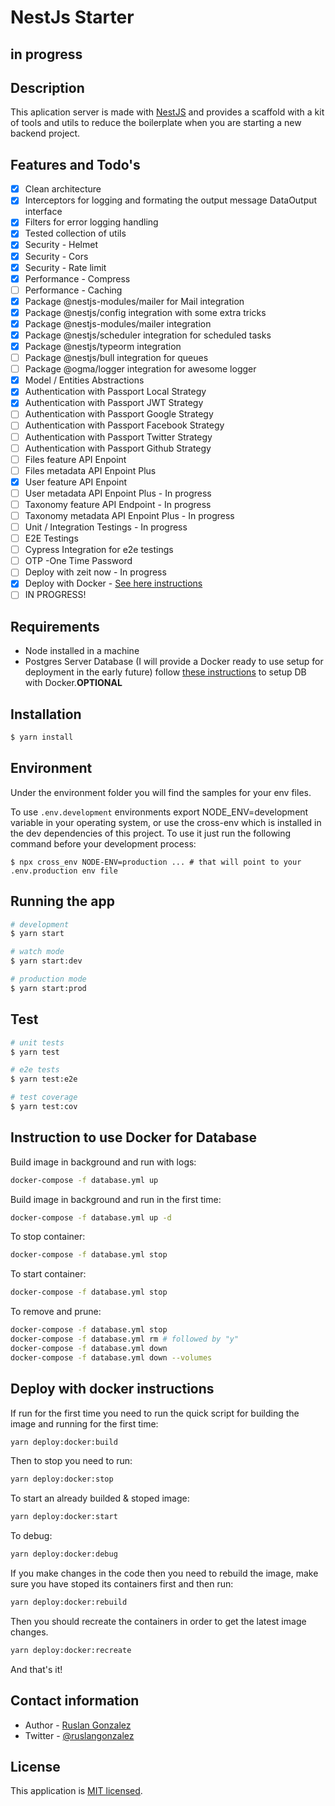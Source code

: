 # NestJs Starter

## in progress

## Description

This aplication server is made with [NestJS](https://nestjs.com) and provides a scaffold with a kit of tools and utils to reduce the boilerplate when you are starting a new backend project.

## Features and Todo's

- [x] Clean architecture
- [x] Interceptors for logging and formating the output message DataOutput interface
- [x] Filters for error logging handling
- [x] Tested collection of utils
- [x] Security - Helmet
- [x] Security - Cors
- [x] Security - Rate limit
- [x] Performance - Compress
- [ ] Performance - Caching
- [x] Package @nestjs-modules/mailer for Mail integration
- [x] Package @nestjs/config integration with some extra tricks
- [x] Package @nestjs-modules/mailer integration
- [x] Package @nestjs/scheduler integration for scheduled tasks
- [x] Package @nestjs/typeorm integration
- [ ] Package @nestjs/bull integration for queues
- [ ] Package @ogma/logger integration for awesome logger
- [x] Model / Entities Abstractions
- [x] Authentication with Passport Local Strategy
- [x] Authentication with Passport JWT Strategy
- [ ] Authentication with Passport Google Strategy
- [ ] Authentication with Passport Facebook Strategy
- [ ] Authentication with Passport Twitter Strategy
- [ ] Authentication with Passport Github Strategy
- [ ] Files feature API Enpoint
- [ ] Files metadata API Enpoint Plus
- [x] User feature API Enpoint
- [ ] User metadata API Enpoint Plus - In progress
- [ ] Taxonomy feature API Endpoint - In progress
- [ ] Taxonomy metadata API Enpoint Plus - In progress
- [ ] Unit / Integration Testings - In progress
- [ ] E2E Testings
- [ ] Cypress Integration for e2e testings
- [ ] OTP -One Time Password
- [ ] Deploy with zeit now - In progress
- [x] Deploy with Docker - [See here instructions](#deploy-with-docker-instructions)
- [ ] IN PROGRESS!

## Requirements

- Node installed in a machine
- Postgres Server Database (I will provide a Docker ready to use setup for deployment in the early future) follow [these instructions](#instruction-to-use-docker-for-database) to setup DB with Docker.**OPTIONAL**

## Installation

```bash
$ yarn install
```

## Environment

Under the environment folder you will find the samples for your env files.

To use `.env.development` environments export NODE_ENV=development variable in your operating system, or use the cross-env which is installed in the dev dependencies of this project. To use it just run the following command before your development process:

`$ npx cross_env NODE-ENV=production ... # that will point to your .env.production env file`

## Running the app

```bash
# development
$ yarn start

# watch mode
$ yarn start:dev

# production mode
$ yarn start:prod
```

## Test

```bash
# unit tests
$ yarn test

# e2e tests
$ yarn test:e2e

# test coverage
$ yarn test:cov
```

## Instruction to use Docker for Database

Build image in background and run with logs:

```bash
docker-compose -f database.yml up
```

Build image in background and run in the first time:

```bash
docker-compose -f database.yml up -d
```

To stop container:

```bash
docker-compose -f database.yml stop
```

To start container:

```bash
docker-compose -f database.yml stop
```

To remove and prune:

```bash
docker-compose -f database.yml stop
docker-compose -f database.yml rm # followed by "y"
docker-compose -f database.yml down
docker-compose -f database.yml down --volumes
```

## Deploy with docker instructions

If run for the first time you need to run the quick script for building the image and running for the first time:

```bash
yarn deploy:docker:build
```

Then to stop you need to run:

```bash
yarn deploy:docker:stop
```

To start an already builded & stoped image:

```bash
yarn deploy:docker:start
```

To debug:

```bash
yarn deploy:docker:debug
```

If you make changes in the code then you need to rebuild the image, make sure you have stoped its containers first and then run:

```bash
yarn deploy:docker:rebuild
```

Then you should recreate the containers in order to get the latest image changes.

```bash
yarn deploy:docker:recreate
```

And that's it!

## Contact information

- Author - [Ruslan Gonzalez](https://rusgunx.tk)
- Twitter - [@ruslangonzalez](https://twitter.com/ruslangonzalez)

## License

This application is [MIT licensed](LICENSE).
